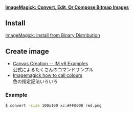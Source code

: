 #### [ImageMagick: Convert, Edit, Or Compose Bitmap Images](http://www.imagemagick.org/script/index.php)


## Install
[ImageMagick: Install from Binary Distribution](http://www.imagemagick.org/script/binary-releases.php)


## Create image
- [Canvas Creation -- IM v6 Examples](http://www.imagemagick.org/Usage/canvas/)  
  公式によるたくさんのコマンドサンプル
- [Imagemagick how to call colours](http://www.rubblewebs.co.uk/imagemagick/notes/colours.php)  
  色の指定記法いろいろ

### Example

```bash
$ convert -size 100x100 xc:#FF0000 red.png
```
